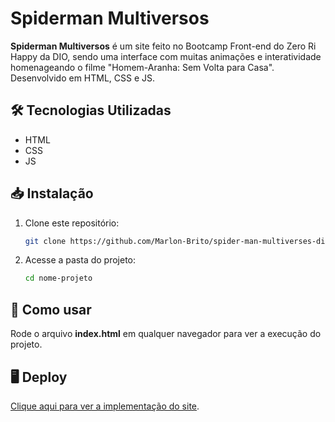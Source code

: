 # Spiderman Multiversos

**Spiderman Multiversos** é um site feito no Bootcamp Front-end do Zero Ri Happy da DIO, sendo uma interface com muitas animações e interatividade homenageando o filme "Homem-Aranha: Sem Volta para Casa". Desenvolvido em HTML, CSS e JS.

## 🛠️ Tecnologias Utilizadas

* HTML
* CSS
* JS

## 📥 Instalação

1. Clone este repositório:
   ```bash
   git clone https://github.com/Marlon-Brito/spider-man-multiverses-dio.git

2. Acesse a pasta do projeto:
   ```bash
   cd nome-projeto

## 🚀 Como usar
   Rode o arquivo **index.html** em qualquer navegador para ver a execução do projeto.

## 🖥️ Deploy
[Clique aqui para ver a implementação do site](https://marlon-brito.github.io/portfolio2/).
